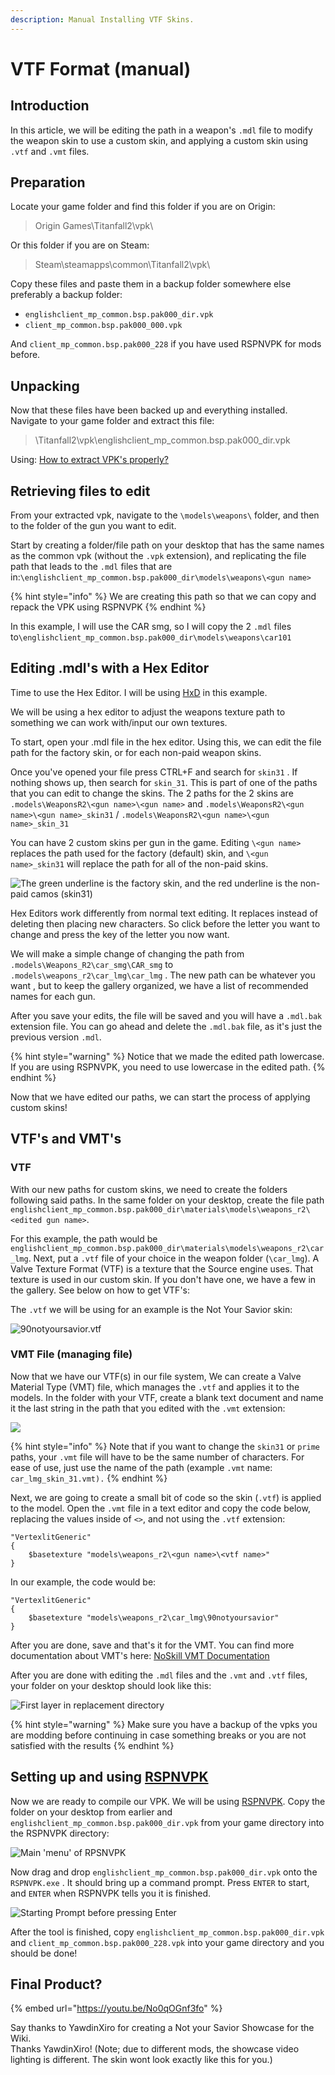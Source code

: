 ```yaml
---
description: Manual Installing VTF Skins.
---
```


# VTF Format (manual)

## Introduction

In this article, we will be editing the path in a weapon's `.mdl` file to modify the weapon skin to use a custom skin, and applying a custom skin using `.vtf` and `.vmt` files.

## Preparation

Locate your game folder and find this folder if you are on Origin:

> Origin Games\Titanfall2\vpk\\

Or this folder if you are on Steam:

> Steam\steamapps\common\Titanfall2\vpk\\

Copy these files and paste them in a backup folder somewhere else preferably a backup folder:

* `englishclient_mp_common.bsp.pak000_dir.vpk`
* `client_mp_common.bsp.pak000_000.vpk`

And `client_mp_common.bsp.pak000_228` if you have used RSPNVPK for mods before.

## Unpacking <a href="#unpacking" id="unpacking"></a>

Now that these files have been backed up and everything installed. Navigate to your game folder and extract this file:

> \Titanfall2\vpk\englishclient\_mp\_common.bsp.pak000\_dir.vpk

​Using: [How to extract VPK's properly?](https://noskill.gitbook.io/titanfall2/how-to-start-modding/how-to-backup-extract-and-repack)

## Retrieving files to edit

From your extracted vpk, navigate to the `\models\weapons\` folder, and then to the folder of the gun you want to edit.&#x20;

Start by creating a folder/file path on your desktop that has the same names as the common vpk (without the `.vpk` extension), and replicating the file path that leads to the `.mdl` files that are in:`\englishclient_mp_common.bsp.pak000_dir\models\weapons\<gun name>`

{% hint style="info" %}
We are creating this path so that we can copy and repack the VPK using RSPNVPK
{% endhint %}

In this example, I will use the CAR smg, so I will copy the 2 `.mdl` files to`\englishclient_mp_common.bsp.pak000_dir\models\weapons\car101`&#x20;

## Editing .mdl's with a Hex Editor

Time to use the Hex Editor. I will be using [HxD](https://mh-nexus.de/en/hxd/) in this example.

We will be using a hex editor to adjust the weapons texture path to something we can work with/input our own textures.&#x20;

To start, open your .mdl file in the hex editor. Using this, we can edit the file path for the factory skin, or for each non-paid weapon skins.

Once you've opened your file press CTRL+F and search for `skin31` . If nothing shows up, then search for `skin_31`. This is part of one of the paths that you can edit to change the skins. The 2 paths for the 2 skins are `.models\WeaponsR2\<gun name>\<gun name>` and `.models\WeaponsR2\<gun name>\<gun name>_skin31` / `.models\WeaponsR2\<gun name>\<gun name>_skin_31`

You can have 2 custom skins per gun in the game. Editing `\<gun name>` replaces the path used for the factory (default) skin, and `\<gun name>_skin31` will replace the path for all of the non-paid skins.

![The green underline is the factory skin, and the red underline is the non-paid camos (skin31)](../../.gitbook/assets/hex1.png)

Hex Editors work differently from normal text editing. It replaces instead of deleting then placing new characters. So click before the letter you want to change and press the key of the letter you now want.&#x20;

We will make a simple change of changing the path from `.models\Weapons_R2\car_smg\CAR_smg` to `.models\weapons_r2\car_lmg\car_lmg` . The new path can be whatever you want , but to keep the gallery organized, we have a list of recommended names for each gun.&#x20;

After you save your edits, the file will be saved and you will have a `.mdl.bak` extension file. You can go ahead and delete the `.mdl.bak` file, as it's just the previous version `.mdl`.

{% hint style="warning" %}
Notice that we made the edited path lowercase. If you are using RSPNVPK, you need to use lowercase in the edited path.
{% endhint %}

Now that we have edited our paths, we can start the process of applying custom skins!

## VTF's and VMT's

### VTF

With our new paths for custom skins, we need to create the folders following said paths. In the same folder on your desktop, create the file path `englishclient_mp_common.bsp.pak000_dir\materials\models\weapons_r2\<edited gun name>`.

For this example, the path would be `englishclient_mp_common.bsp.pak000_dir\materials\models\weapons_r2\car_lmg`. Next, put a `.vtf` file of your choice in the weapon folder (`\car_lmg`). A Valve Texture Format (VTF) is a texture that the Source engine uses. That texture is used in our custom skin. If you don't have one, we have a few in the gallery. See below on how to get VTF's:

The `.vtf` we will be using for an example is the Not Your Savior skin:

![90notyoursavior.vtf](../../.gitbook/assets/notyoursavior.png)

### VMT File (managing file)

Now that we have our VTF(s) in our file system, We can create a Valve Material Type (VMT) file, which manages the `.vtf` and applies it to the models. In the folder with your VTF, create a blank text document and name it the last string in the path that you edited with the `.vmt` extension:

![](../../.gitbook/assets/fileman1.png)

{% hint style="info" %}
Note that if you want to change the `skin31` or `prime` paths, your `.vmt` file will have to be the same number of characters. For ease of use, just use the name of the path (example `.vmt` name: `car_lmg_skin_31.vmt).`
{% endhint %}

Next, we are going to create a small bit of code so the skin (`.vtf`) is applied to the model. Open the `.vmt` file in a text editor and copy the code below, replacing the values inside of `<>`, and not using the `.vtf` extension:

```
"VertexlitGeneric"
{
	$basetexture "models\weapons_r2\<gun name>\<vtf name>"
}
```

In our example, the code would be:

```
"VertexlitGeneric"
{
	$basetexture "models\weapons_r2\car_lmg\90notyoursavior"
}
```

After you are done, save and that's it for the VMT. You can find more documentation about VMT's here: [NoSkill VMT Documentation](https://noskill.gitbook.io/titanfall2/documentation/textures/valve-material-type-vmt)&#x20;

After you are done with editing the `.mdl` files and the `.vmt` and `.vtf` files, your folder on your desktop should look like this:

![First layer in replacement directory](../../.gitbook/assets/fileman2.png)

{% hint style="warning" %}
Make sure you have a backup of the vpks you are modding before continuing in case something breaks or you are not satisfied with the results
{% endhint %}

## Setting up and using [RSPNVPK](https://github.com/squidgyberries/RSPNVPK)

Now we are ready to compile our VPK. We will be using [RSPNVPK](https://github.com/squidgyberries/RSPNVPK). Copy the folder on your desktop from earlier and  `englishclient_mp_common.bsp.pak000_dir.vpk` from your game directory into the RSPNVPK directory:

![Main 'menu' of RPSNVPK](../../.gitbook/assets/fileman3.png)

Now drag and drop `englishclient_mp_common.bsp.pak000_dir.vpk` onto the `RSPNVPK.exe` . It should bring up a command prompt. Press `ENTER` to start, and `ENTER` when RSPNVPK tells you it is finished.

![Starting Prompt before pressing Enter](../../.gitbook/assets/rspnvpk.png)

After the tool is finished, copy `englishclient_mp_common.bsp.pak000_dir.vpk` and `client_mp_common.bsp.pak000_228.vpk` into your game directory and you should be done!

## Final Product?

{% embed url="https://youtu.be/No0qOGnf3fo" %}

Say thanks to YawdinXiro for creating a Not your Savior Showcase for the Wiki. \
Thanks YawdinXiro! (Note; due to different mods, the showcase video lighting is different. The skin wont look exactly like this for you.)
